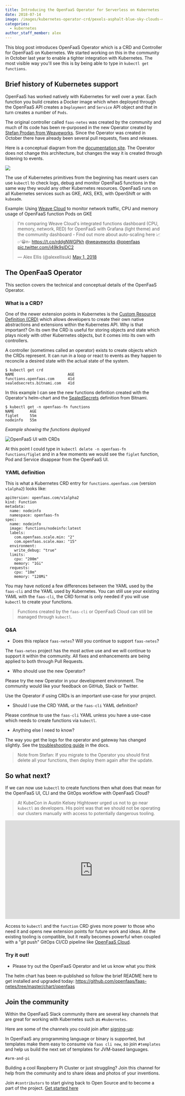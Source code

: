 ```yaml
---
title: Introducing the OpenFaaS Operator for Serverless on Kubernetes
date: 2018-07-14
image: /images/kubernetes-operator-crd/pexels-asphalt-blue-sky-clouds-490411.jpg
categories:
  - kubernetes
author_staff_member: alex
---
```


This blog post introduces OpenFaaS Operator which is a CRD and Controller for OpenFaaS on Kubernetes. We started working on this in the community in October last year to enable a tighter integration with Kubernetes. The most visible way you'll see this is by being able to type in `kubectl get functions`.

## Brief history of Kubernetes support

OpenFaaS has worked natively with Kubernetes for well over a year. Each function you build creates a Docker image which when deployed through the OpenFaaS API creates a `Deployment` and `Service` API object and that in turn creates a number of `Pods`.

The original controller called `faas-netes` was created by the community and much of its code has been re-purposed in the new Operator created by [Stefan Prodan from Weaveworks](http://github.com/stefanprodan/). Since the Operator was created in October there have already been several pull requests, fixes and releases.

Here is a conceptual diagram from the [documentation site](https://docs.openfaas.com/architecture/gateway/). The Operator does not change this architecture, but changes the way it is created through listening to events.

![](https://raw.githubusercontent.com/openfaas/faas/master/docs/of-overview.png)

The use of Kubernetes primitives from the beginning has meant users can use `kubectl` to check logs, debug and monitor OpenFaaS functions in the same way they would any other Kubernetes resources. OpenFaaS runs on all Kubernetes services such as GKE, AKS, EKS, with OpenShift or with `kubeadm`.

Example: Using [Weave Cloud](https://www.weave.works/product/cloud/) to monitor network traffic, CPU and memory usage of OpenFaaS function Pods on GKE

<blockquote class="twitter-tweet" data-lang="en"><p lang="en" dir="ltr">I&#39;m comparing Weave Cloud&#39;s integrated functions dashboard (CPU, memory, network, RED) for OpenFaaS with Grafana (light theme) and the community dashboard - Find out more about auto-scaling here 📈✅😀n- <a href="https://t.co/rddgNWGPkh">https://t.co/rddgNWGPkh</a> <a href="https://twitter.com/weaveworks?ref_src=twsrc%5Etfw">@weaveworks</a> <a href="https://twitter.com/openfaas?ref_src=twsrc%5Etfw">@openfaas</a> <a href="https://t.co/j49k9slDC2">pic.twitter.com/j49k9slDC2</a></p>&mdash; Alex Ellis (@alexellisuk) <a href="https://twitter.com/alexellisuk/status/991314189036720129?ref_src=twsrc%5Etfw">May 1, 2018</a></blockquote> <script async src="https://platform.twitter.com/widgets.js" charset="utf-8"></script> 

## The OpenFaaS Operator

This section covers the technical and conceptual details of the OpenFaaS Operator.

### What is a CRD?

One of the newer extension points in Kubernetes is the [Custom Resource Definition (CRD)](https://kubernetes.io/docs/tasks/access-kubernetes-api/custom-resources/custom-resource-definitions/) which allows developers to create their own native abstractions and extensions within the Kubernetes API. Why is that important? On its own the CRD is useful for storing objects and state which plays nicely with other Kubernetes objects, but it comes into its own with controllers.

A controller (sometimes called an operator) exists to create objects which the CRDs represent. It can run in a loop or react to events as they happen to reconcile a desired state with the actual state of the system.

```
$ kubectl get crd
NAME                        AGE
functions.openfaas.com      41d
sealedsecrets.bitnami.com   41d
```

In this example I can see the new functions definition created with the Operator's helm-chart and the [SealedSecrets](https://github.com/bitnami-labs/sealed-secrets) definition from Bitnami.

```
$ kubectl get -n openfaas-fn functions
NAME       AGE
figlet     55m
nodeinfo   55m
```

*Example showing the functions deployed*

![OpenFaaS UI with CRDs](https://blog.alexellis.io/content/images/2018/07/of-k8s-crd.png)

At this point I could type in `kubectl delete -n openfaas-fn functions/figlet` and in a few moments we would see the `figlet` function, Pod and Service disappear from the OpenFaaS UI.

### YAML definition

This is what a Kubernetes CRD entry for `functions.openfaas.com` (version `v1alpha2`) looks like:

```
apiVersion: openfaas.com/v1alpha2
kind: Function
metadata:
  name: nodeinfo
  namespace: openfaas-fn
spec:
  name: nodeinfo
  image: functions/nodeinfo:latest
  labels:
    com.openfaas.scale.min: "2"
    com.openfaas.scale.max: "15"
  environment:
    write_debug: "true"
  limits:
    cpu: "200m"
    memory: "1Gi"
  requests:
    cpu: "10m"
    memory: "128Mi"
```

You may have noticed a few differences between the YAML used by the `faas-cli` and the YAML used by Kubernetes. You can still use your existing YAML with the `faas-cli`, the CRD format is only needed if you will use `kubectl` to create your functions.

> Functions created by the `faas-cli` or OpenFaaS Cloud can still be managed through `kubectl`.

### Q&A

* Does this replace `faas-netes`? Will you continue to support `faas-netes`?

The `faas-netes` project has the most active use and we will continue to support it within the community. All fixes and enhancements are being applied to both through Pull Requests.

* Who should use the new Operator?

Please try the new Operator in your development environment. The community would like your feedback on GitHub, Slack or Twitter.

Use the Operator if using CRDs is an important use-case for your project.

* Should I use the CRD YAML or the `faas-cli` YAML definition?

Please continue to use the `faas-cli` YAML unless you have a use-case which needs to create functions via `kubectl`.

* Anything else I need to know?

The way you get the logs for the operator and gateway has changed slightly. See the [troubleshooting guide](https://docs.openfaas.com/deployment/troubleshooting/#get-logs-using-openfaas-operator) in the docs.

> Note from Stefan: If you migrate to the Operator you should first delete all your functions, then deploy them again after the update.

## So what next?

If we can now use `kubectl` to create functions then what does that mean for the OpenFaaS UI, CLI and the GitOps workflow with OpenFaaS Cloud?

> At KubeCon in Austin Kelsey Hightower urged us not to go near `kubectl` as developers. His point was that we should not be operating our clusters manually with access to potentially dangerous tooling.

<iframe width="560" height="315" src="https://www.youtube.com/embed/kOa_llowQ1c" frameborder="0" allow="autoplay; encrypted-media" allowfullscreen></iframe>

Access to `kubectl` and the `function` CRD gives more power to those who need it and opens new extension points for future work and ideas. All the existing tooling is compatible, but it really becomes powerful when coupled with a "git push" GitOps CI/CD pipeline like [OpenFaaS Cloud](https://github.com/openfaas/openfaas-cloud).

### Try it out!

* Please try out the OpenFaaS Operator and let us know what you think

The helm chart has been re-published so follow the brief README here to get installed and upgraded today: https://github.com/openfaas/faas-netes/tree/master/chart/openfaas

## Join the community

Within the OpenFaaS Slack community there are several key channels that are great for working with Kubernetes such as `#kubernetes`.

Here are some of the channels you could join after [signing-up](https://docs.openfaas.com/community/):

In OpenFaaS any programming language or binary is supported, but templates make them easy to consume via `faas cli new`, so join `#templates` and help us build the next set of templates for JVM-based languages.

`#arm-and-pi`

Building a cool Raspberry Pi Cluster or just struggling? Join this channel for help from the community and to share ideas and photos of your inventions.

Join `#contributors` to start giving back to Open Source and to become a part of the project. [Get started here](https://docs.openfaas.com/contributing/get-started/)
